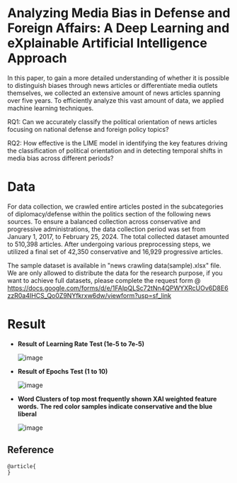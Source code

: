 # Analyzing Media Bias in Defense and Foreign Affairs: A Deep Learning and eXplainable Artificial Intelligence Approach

In this paper, to gain a more detailed understanding of whether it is possible to distinguish biases through news articles or differentiate media outlets themselves, we collected an extensive amount of news articles spanning over five years. To efficiently analyze this vast amount of data, we applied machine learning techniques.

RQ1: Can we accurately classify the political orientation of news articles focusing on national defense and foreign policy topics?

RQ2: How effective is the LIME model in identifying the key features driving the classification of political orientation and in detecting temporal shifts in media bias across different periods?


# Data

For data collection, we crawled entire articles posted in the subcategories of diplomacy/defense within the politics section of the following news sources. To ensure a balanced collection across conservative and progressive administrations, the data collection period was set from January 1, 2017, to February 25, 2024. The total collected dataset amounted to 510,398 articles. After undergoing various preprocessing steps, we utilized a final set of 42,350 conservative and 16,929 progressive articles.

The sample dataset is available in "news crawling data(sample).xlsx" file. We are only allowed to distribute the data for the research purpose, if you want to achieve full datasets, please complete the request form @ https://docs.google.com/forms/d/e/1FAIpQLSc72tNn4QPWYXRcUOv6D8E6zzR0a4IHCS_Qo0Z9NYfkrxw6dw/viewform?usp=sf_link

# Result
- **Result of Learning Rate Test (1e-5 to 7e-5)** 
 
   ![image](https://github.com/user-attachments/assets/ce658573-1a0b-441b-93d9-7a8260edb109)
  

- **Result of Epochs Test (1 to 10)**
     
   ![image](https://github.com/user-attachments/assets/8a4f9716-15ee-4aa0-bbfb-0473ef45ab79)


- **Word Clusters of top most frequently shown XAI weighted feature words. The red color samples indicate conservative and the blue liberal**

   ![image](https://github.com/user-attachments/assets/8d40b7fd-b099-44a0-9002-7b22968c4572)


## Reference
```
@article{
}
```
